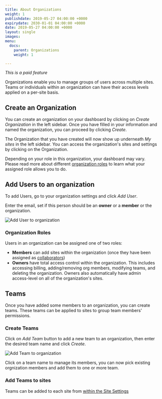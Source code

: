 ```yaml
---
title: About Organizations
weight: 1
publishdate: 2019-05-27 04:00:00 +0000
expirydate: 2030-01-01 04:00:00 +0000
date: 2019-05-27 04:00:00 +0000
layout: single
images:
menu:
  docs:
    parent: Organizations
    weight: 1

---
```


*This is a paid feature*

Organizations enable you to manage groups of users across multiple sites. Teams or individuals within an organization can have their access levels applied on a per-site basis.

## Create an Organization

You can create an organization on your dashboard by clicking on _Create Organization_ in the left sidebar.
Once you have filled in your information and named the organization, you can proceed by clicking _Create_.

The Organization that you have created will now show up underneath _My sites_ in the left sidebar. You can access the organization's sites and settings by clicking on the Organization.

Depending on your role in this organization, your dashboard may vary. Please read more about different [organization roles](#organization-roles) to learn what your assigned role allows you to do.

## Add Users to an organization

To add Users, go to your organization settings and click _Add User_.

Enter the email, set if this person should be an **owner** or a **member** or the organization.

![Add User to organization](/uploads/2019/05/add-user-to-org.png)

### Organization Roles


Users in an organization can be assigned one of two roles:

- **Members** can add sites within the organization (once they have been assigned as [collaborators](/docs/settings/collaborators/))
- **Owners** have total access control within the organization. This includes accessing billing, adding/removing org members, modifying teams, and deleting the organization. Owners also automatically have admin access-level on all of the organization's sites.

## Teams

Once you have added some members to an organization, you can create teams. These teams can be applied to sites to group team members' permissions.

### Create Teams

Click on _Add Team_ button to add a new team to an organization, then enter the desired team name and click _Create_.

![Add Team to organization](/uploads/2019/05/add-team.png)

Click on a team name to manage its members, you can now pick existing orgnization members and add them to one or more team.

### Add Teams to sites

Teams can be added to each site from [within the Site Settings](/docs/settings/collaborators/#teams)

